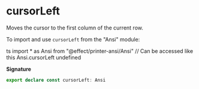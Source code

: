 # cursorLeft

Moves the cursor to the first column of the current row.

To import and use `cursorLeft` from the "Ansi" module:

ts
import \* as Ansi from "@effect/printer-ansi/Ansi"
// Can be accessed like this
Ansi.cursorLeft
undefined

**Signature**

```ts
export declare const cursorLeft: Ansi
```
